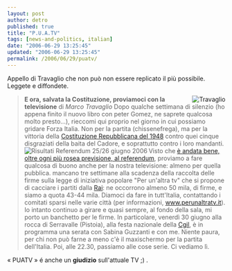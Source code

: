 ```yaml
---
layout: post
author: detro
published: true
title: "P.U.A.TV"
tags: [news-and-politics, italian]
date: "2006-06-29 13:25:45"
updated: "2006-06-29 13:25:45"
permalink: /2006/06/29/puatv/
---
```


Appello di Travaglio che non può non essere replicato il più possibile.
Leggete e diffondete.

<blockquote><a href="http://www.marcotravaglio.it/"><img src="http://www.marcotravaglio.it/foto/marco_travaglio%20%5B00%5D.jpg" alt="Travaglio"  align="right" /></a>
<strong>E ora, salvata la Costituzione, proviamoci con la televisione</strong>
di <em>Marco Travaglio</em>
Dopo qualche settimana di silenzio (ho appena finito il nuovo libro con peter Gomez, ne saprete qualcosa molto presto...), rieccomi qui proprio nel giorno in cui possiamo gridare Forza Italia. Non per la partita (chissenefrega), ma per la vittoria della <a href="http://it.wikipedia.org/wiki/Costituzione_della_Repubblica_italiana">Costituzione Repubblicana del 1948</a> contro quei cinque disgraziati della baita del Cadore, e soprattutto contro i loro mandanti. <img src="http://upload.wikimedia.org/wikipedia/it/thumb/e/e4/Referndum2006.png/160px-Referndum2006.png" alt="Risultati Referendum 25/26 giugno 2006" align="left" /> Visto che <a href="http://it.wikipedia.org/wiki/Referendum_costituzionale_del_2006">è andata bene, oltre ogni più rosea previsione, al referendum</a>, proviamo a fare qualcosa di buono anche per la nostra televisione: almeno per quella pubblica. mancano tre settimane alla scadenza della raccolta delle firme sulla legge di iniziativa popolare "Per un'altra tv" che si propone di cacciare i partiti dalla <a href="http://www.rai.it">Rai</a>: ne occorrono almeno 50 mila, di firme, e siamo a quota 43-44 mila. Diamoci da fare in tutt'Italia, contattando i comitati sparsi nelle varie città (per informazioni, <a href="http://www.perunaltratv.it/">www.perunaltratv.it</a>). Io intanto continuo a girare e quasi sempre, al fondo della sala, mi porto un banchetto per le firme. In particolare, venerdì 30 giugno alla rocca di Serravalle (Pistoia), alla festa nazionale della <a href="http://it.wikipedia.org/wiki/CGIL">Cgil</a>, è in programma una serata con Sabina Guzzanti e con me. Niente paura, per chi non può farne a meno c'è il maxischermo per la partita dell'Italia. Poi, alle 22.30, passiamo alle cose serie. Ci vediamo lì.</blockquote>

&laquo; PUATV &raquo; é anche un <strong>giudizio</strong> sull'attuale TV ;) . 

